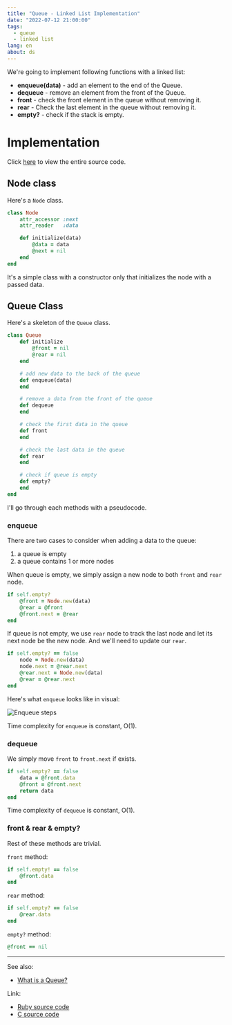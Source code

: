 ```yaml
---
title: "Queue - Linked List Implementation"
date: "2022-07-12 21:00:00"
tags:
  - queue
  - linked list
lang: en
about: ds
---
```


We're going to implement following functions with a linked list:
- **enqueue(data)** - add an element to the end of the Queue.
- **dequeue** - remove an element from the front of the Queue.
- **front** - check the front element in the queue without removing it.
- **rear** - Check the last element in the queue without removing it.
- **empty?** - check if the stack is empty.

# Implementation
Click [here](https://github.com/bleuinu/DataStructures-and-Algorithms/blob/main/04-queue/queue-linkedlist/ruby/main.rb) to view the entire source code.

## Node class

Here's a `Node` class.
```rb
class Node
    attr_accessor :next
    attr_reader   :data

    def initialize(data)
        @data = data
        @next = nil
    end
end
```

It's a simple class with a constructor only that initializes the node with a passed data.

## Queue Class
Here's a skeleton of the `Queue` class.
```rb
class Queue 
    def initialize 
        @front = nil
        @rear = nil
    end 

    # add new data to the back of the queue
    def enqueue(data)
    end 

    # remove a data from the front of the queue
    def dequeue
    end 

    # check the first data in the queue
    def front
    end 

    # check the last data in the queue
    def rear
    end

    # check if queue is empty
    def empty?
    end
end
```

I'll go through each methods with a pseudocode.

### enqueue
There are two cases to consider when adding a data to the queue: 
1. a queue is empty
2. a queue contains 1 or more nodes

When queue is empty, we simply assign a new node to both `front` and `rear` node.
```rb
if self.empty?
    @front = Node.new(data)
    @rear = @front
    @front.next = @rear
end
```

If queue is not empty, we use `rear` node to track the last node and let its next node be the new node. And we'll need to update our `rear`.
```rb
if self.empty? == false
    node = Node.new(data)
    node.next = @rear.next
    @rear.next = Node.new(data)
    @rear = @rear.next
end
```

Here's what `enqueue` looks like in visual:

![Enqueue steps](/images/posts/implement-queue-linkedlist/enqueue.png)

Time complexity for `enqueue` is constant, O(1).

### dequeue

We simply move `front` to `front.next` if exists.

```rb
if self.empty? == false
    data = @front.data
    @front = @front.next
    return data
end
```

Time complexity of `dequeue` is constant, O(1).

### front & rear & empty?
Rest of these methods are trivial.

`front` method:
```rb
if self.empty! == false
    @front.data
end
```

`rear` method:
```rb
if self.empty? == false
    @rear.data
end
```

`empty?` method:
```rb
@front == nil
```

---

See also:
- [What is a Queue?](./what-is-a-queue)

Link:
- [Ruby source code](https://github.com/bleuinu/DataStructures-and-Algorithms/blob/main/04-queue/queue-linkedlist/ruby/main.rb)
- [C source code](https://github.com/bleuinu/DataStructures-and-Algorithms/blob/main/04-queue/queue-linkedlist/c/main.c)